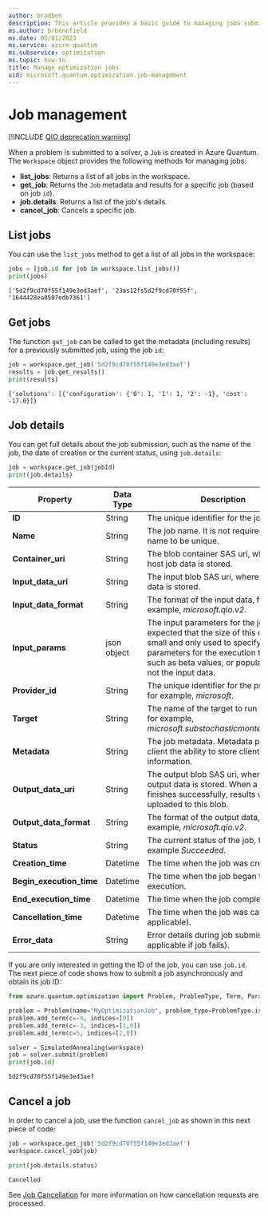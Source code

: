 ```yaml
---
author: bradben
description: This article provides a basic guide to managing jobs submitted for solving optimization problems in Azure Quantum using Python.
ms.author: brbenefield
ms.date: 05/01/2023
ms.service: azure-quantum
ms.subservice: optimization
ms.topic: how-to
title: Manage optimization jobs
uid: microsoft.quantum.optimization.job-management
---
```


# Job management

[!INCLUDE [QIO deprecation warning](includes/qio-deprecate-warning.md)]

When a problem is submitted to a solver, a `Job` is created in Azure Quantum. The `Workspace` object provides the following methods for managing jobs:

- **list_jobs**: Returns a list of all jobs in the workspace.
- **get_job**: Returns the `Job` metadata and results for a specific job
    (based on job `id`).
- **job.details**: Returns a list of the job's details.
- **cancel_job**: Cancels a specific job.

## List jobs

You can use the `list_jobs` method to get a list of all jobs in the workspace:

```py
jobs = [job.id for job in workspace.list_jobs()]
print(jobs)
```

```output
['5d2f9cd70f55f149e3ed3aef', '23as12fs5d2f9cd70f55f', '1644428ea8507edb7361']
```


## Get jobs

The function `get_job` can be called to get the metadata (including results) for a previously submitted job, using the job `id`:

```py
job = workspace.get_job('5d2f9cd70f55f149e3ed3aef')
results = job.get_results()
print(results)
```

```output
{'solutions': [{'configuration': {'0': 1, '1': 1, '2': -1}, 'cost': -17.0}]}
```
## Job details

You can get full details about the job submission, such as the name of the job, the date of creation or the current status, using `job.details`:

```py
job = workspace.get_job(jobId)
print(job.details)
```

|Property|Data Type| Description|
|-----|----|----|
|**ID**|String|The unique identifier for the job. |
|**Name**|String| The job name. It is not required for the name to be unique. |
|**Container_uri**|String| The blob container SAS uri, where the host job data is stored.|
|**Input_data_uri**|String| The input blob SAS uri, where the input data is stored.|
|**Input_data_format**|String| The format of the input data, for example, _microsoft.qio.v2_.|
|**Input_params**|json object| The input parameters for the job. It is expected that the size of this object is small and only used to specify parameters for the execution target, such as beta values, or population size, not the input data.|
|**Provider_id**|String| The unique identifier for the provider, for example, _microsoft_.|
|**Target**|String| The name of the target to run the job, for example, _microsoft.substochasticmontecarlo.cpu_.|
|**Metadata**|String| The job metadata. Metadata provides client the ability to store client-specific information.|
|**Output_data_uri**|String| The output blob SAS uri, where the output data is stored. When a job finishes successfully, results will be uploaded to this blob.|
|**Output_data_format**|String| The format of the output data, for example, _microsoft.qio.v2_.|
|**Status**|String| The current status of the job, for example _Succeeded_.|
|**Creation_time**|Datetime| The time when the job was created.|
|**Begin_execution_time**|Datetime| The time when the job began the execution.|
|**End_execution_time**|Datetime| The time when the job completed.|
|**Cancellation_time**|Datetime| The time when the job was cancelled (if applicable).|
|**Error_data**|String| Error details during job submission (only applicable if job fails).|

If you are only interested in getting the ID of the job, you can use `job.id`. The next piece of code shows how to submit a job asynchronously and obtain its job ID:

```py
from azure.quantum.optimization import Problem, ProblemType, Term, ParallelTempering, SimulatedAnnealing

problem = Problem(name="MyOptimizationJob", problem_type=ProblemType.ising)
problem.add_term(c=-9, indices=[0])
problem.add_term(c=-3, indices=[1,0])
problem.add_term(c=5, indices=[2,0])

solver = SimulatedAnnealing(workspace)
job = solver.submit(problem)
print(job.id)
```

```output
5d2f9cd70f55f149e3ed3aef
```

## Cancel a job

In order to cancel a job, use the function `cancel_job` as shown in this next piece of code:

```py
job = workspace.get_job('5d2f9cd70f55f149e3ed3aef')
workspace.cancel_job(job)

print(job.details.status)
```

```output
Cancelled
```
See [Job Cancellation](xref:microsoft.quantum.azure-quantum-overview#job-cancellation) for more information on how cancellation requests are processed.
